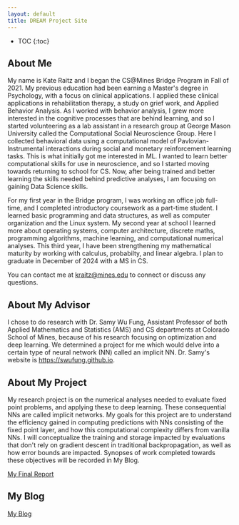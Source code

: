 ```yaml
---
layout: default
title: DREAM Project Site
---
```


* TOC
{:toc}

## About Me

My name is Kate Raitz and I began the CS@Mines Bridge Program in Fall of 2021. My previous education had been earning a Master's degree in Psychology, with a focus on clinical applications. I applied these clinical applications in rehabilitation therapy, a study on grief work, and Applied Behavior Analysis. As I worked with behavior analysis, I grew more interested in the cognitive processes that are behind learning, and so I started volunteering as a lab assistant in a research group at George Mason University called the Computational Social Neuroscience Group. Here I collected behavioral data using a computational model of Pavlovian-Instrumental interactions during social and monetary reinforcement learning tasks. This is what initially got me interested in ML. I wanted to learn better computational skills for use in neuroscience, and so I started moving towards returning to school for CS. Now, after being trained and better learning the skills needed behind predictive analyses, I am focusing on gaining Data Science skills.

For my first year in the Bridge program, I was working an office job full-time, and I completed introductory coursework as a part-time student. I learned basic programming and data structures, as well as computer organization and the Linux system. My second year at school I learned more about operating systems, computer architecture, discrete maths, programming algorithms, machine learning, and computational numerical analyses. This third year, I have been strengthening my mathematical maturity by working with calculus, probabilty, and linear algebra. I plan to graduate in December of 2024 with a MS in CS.

You can contact me at kraitz@mines.edu to connect or discuss any questions.

## About My Advisor

I chose to do research with Dr. Samy Wu Fung, Assistant Professor of both Applied Mathematics and Statistics (AMS) and CS departments at Colorado School of Mines, because of his research focusing on optimization and deep learning. We determined a project for me which would delve into a certain type of neural network (NN) called an implicit NN. Dr. Samy's website is https://swufung.github.io.

## About My Project

My research project is on the numerical analyses needed to evaluate fixed point problems, and applying these to deep learning. These consequential NNs are called implicit networks. My goals for this project are to understand the efficiency gained in computing predictions with NNs consisting of the fixed point layer, and how this computational complexity differs from vanilla NNs. I will conceptualize the training and storage impacted by evaluations that don't rely on gradient descent in traditional backpropagation, as well as how error bounds are impacted. Synopses of work completed towards these objectives will be recorded in My Blog.

[My Final Report](files/finalreport.pdf)

## My Blog

[My Blog](blog.html)
